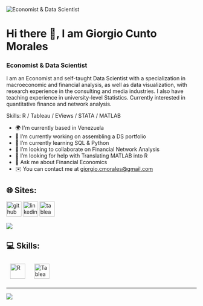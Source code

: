 ![Economist & Data Scientist](https://media.licdn.com/dms/image/C4E16AQF_uNHx8SYDMw/profile-displaybackgroundimage-shrink_350_1400/0/1587075504995?e=1684368000&v=beta&t=rRqrByTiAOH64wjsBKJZ-99rPQ9YEElrgfHl6n_aLD8)

# Hi there 👋, I am Giorgio Cunto Morales
### Economist & Data Scientist

I am an Economist and self-taught Data Scientist with a specialization in macroeconomic and financial analysis, as well as data visualization, with research experience in the consulting and media industries. I also have teaching experience in university-level Statistics. Currently interested in quantitative finance and network analysis.



Skills: R / Tableau / EViews / STATA / MATLAB

- 🌍 I'm currently based in Venezuela
- 🔭 I’m currently working on assembling a DS portfolio 
- 🧠 I’m currently learning SQL & Python 
- 🤝 I’m looking to collaborate on Financial Network Analysis
- 🤔 I’m looking for help with Translating MATLAB into R 
- 💬 Ask me about Financial Economics 
- ✉️ You can contact me at giorgio.cmorales@gmail.com 

## 🌐 Sites:

[<img src='[https://cdn.jsdelivr.net/npm/simple-icons@3.0.1/icons/github.svg](https://github.githubassets.com/images/modules/logos_page/GitHub-Mark.png)' alt='github' height='40'>](https://github.com/gcmorales)  [<img src='https://cdn.jsdelivr.net/npm/simple-icons@3.0.1/icons/linkedin.svg' alt='linkedin' height='40'>](https://www.linkedin.com/in/www.linkedin.com/in/giorgiocmorales/)  [<img src='https://cdn.jsdelivr.net/npm/simple-icons@3.0.1/icons/tableau.svg' alt='tableau' height='40'>](https://public.tableau.com/app/profile/giorgio.cunto.morales)  

![](https://github-readme-stats.vercel.app/api/top-langs/?username=giorgiocmorales&theme=dark&hide_border=false&include_all_commits=false&count_private=false&layout=compact)

## 💻 Skills:

<a href="https://www.r-project.org/" target="_blank"><img style="margin: 10px" src="https://profilinator.rishav.dev/skills-assets/r.svg" alt="R" height="40" /></a> <a href="https://www.tableau.com/" target="_blank"><img style="margin: 10px" src="https://profilinator.rishav.dev/skills-assets/tableau.svg" alt="Tableau" height="
  40" /></a>
</div>

---
[![](https://visitcount.itsvg.in/api?id=giorgiocmorales&icon=1&color=0)](https://visitcount.itsvg.in)
